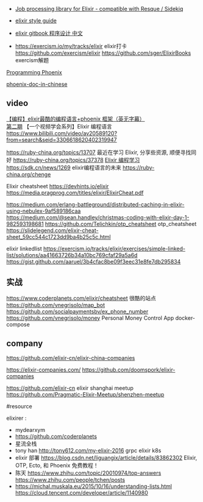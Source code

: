 - [Job processing library for Elixir - compatible with Resque / Sidekiq](https://github.com/akira/exq
)  

- [elixir style guide](https://github.com/lexmag/elixir-style-guide )  


- [elixir gitbook 程序设计 中文](https://wizardforcel.gitbooks.io/programming-elixir/content/)  

- https://exercism.io/my/tracks/elixir elixir打卡
https://github.com/exercism/elixir 
https://github.com/sger/ElixirBooks exercism解题

[Programming Phoenix](https://github.com/charleshan/programming-phoenix)  

[phoenix-doc-in-chinese](https://legacy.gitbook.com/book/mydearxym/phoenix-doc-in-chinese/details)  

## video
[【编程】elixir最酷的编程语言+phoenix 框架（英无字幕）
]( https://www.bilibili.com/video/av13347590/?p=37)  
[第二期](https://www.bilibili.com/video/av13354064/?spm_id_from=333.788.videocard.1)
【一个视频学会系列】Elixir 编程语言 https://www.bilibili.com/video/av20589120?from=search&seid=3306618620402319947

https://ruby-china.org/topics/13707 最近在学习 Elixir, 分享些资源, 顺便寻找同好
https://ruby-china.org/topics/37378 
[Elixir 编程学习 
](https://www.bilibili.com/video/av7531056/?spm_id_from=333.788.videocard.4)  
https://sdk.cn/news/1269 elixir编程语言的未来
https://ruby-china.org/chenge 

Elixir cheatsheet https://devhints.io/elixir 
https://media.pragprog.com/titles/elixir/ElixirCheat.pdf 

https://medium.com/erlang-battleground/distributed-caching-in-elixir-using-nebulex-9af589186caa 
https://medium.com/@sean.handley/christmas-coding-with-elixir-day-1-982593198681 
https://github.com/Telichkin/otp_cheatsheet otp_cheatsheet
https://slidelegend.com/elixir-cheat-sheet_59cc544c1723dd9ba4b25c5c.html  

elixir linkedlist
https://exercism.io/tracks/elixir/exercises/simple-linked-list/solutions/aa41663726b34a10bc769cfaf29a5a6d 
https://gist.github.com/aaruel/3b4cfac8be09f3eec31e8fe7db295834
## 实战
https://www.coderplanets.com/elixir/cheatsheet 很酷的站点 
https://github.com/vnegrisolo/map_bot 
https://github.com/socialpaymentsbv/ex_phone_number 
https://github.com/vnegrisolo/money Personal Money Control App docker-compose


## company

https://github.com/elixir-cn/elixir-china-companies

https://elixir-companies.com/  https://github.com/doomspork/elixir-companies

https://github.com/elixir-cn  elixir shanghai meetup
https://github.com/Pragmatic-Elixir-Meetup/shenzhen-meetup 

#resource  

elixirer : 
 - mydearxym 
 - https://github.com/coderplanets 
 - 星流全栈
- tony han http://tony612.com/my-elixir-2016 grpc elixir k8s
-  elixir 部署 https://blog.csdn.net/liguangix/article/details/83862302
 Elixir, OTP, Ecto, 和 Phoenix 免费教程！
 - 陈天 https://www.zhihu.com/topic/20010974/top-answers
https://www.zhihu.com/people/tchen/posts
 - https://michal.muskala.eu/2015/10/16/understanding-lists.html
https://cloud.tencent.com/developer/article/1140980